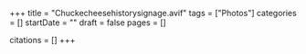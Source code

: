 +++
title = "Chuckecheesehistorysignage.avif"
tags = ["Photos"]
categories = []
startDate = ""
draft = false
pages = []

citations = []
+++
